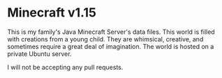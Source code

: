 # Minecraft v1.15
This is my family's Java Minecraft Server's data files. This world is filled with creations from a young child.
They are whimsical, creative, and sometimes require a great deal of imagination. The world is hosted on a private Ubuntu server.

I will not be accepting any pull requests.
